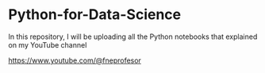 # Python-for-Data-Science
In this repository, I will be uploading all the Python notebooks that explained on my YouTube channel 

https://www.youtube.com/@fneprofesor
